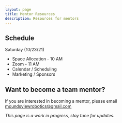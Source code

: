 ```yaml
---
layout: page
title: Mentor Resources
description: Resources for mentors
---
```


## Schedule
Saturday (10/23/21)
- Space Allocation - 10 AM
- Zoom - 11 AM
-   Calendar / Scheduling
-   Marketing / Sponsors

## Want to become a team mentor?
If you are interested in becoming a mentor, please email moundsviewrobotics@gmail.com

*This page is a work in progress, stay tune for updates.*
